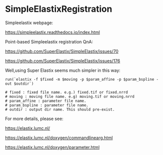 # SimpleElastixRegistration

Simpleelastix webpage:

https://simpleelastix.readthedocs.io/index.html

Point-based Simpleelastix registration QnA:

https://github.com/SuperElastix/SimpleElastix/issues/70

https://github.com/SuperElastix/SimpleElastix/issues/176


Well,using Super Elastix seems much simpler in this way:
```
run(`elastix -f $fixed -m $moving -p $param_affine -p $param_bspline -out $outdir`)

# fixed : fixed file name. e.g.) fixed.tif or fixed.nrrd
# moving : moving file name. e.g) moving.tif or moving.nrrd
# param_affine : parameter file name.
# param_bspline : parameter file name.
# outdir : output dir name. This should pre-exist.
```
For more details, please see:

https://elastix.lumc.nl/

https://elastix.lumc.nl/doxygen/commandlinearg.html

https://elastix.lumc.nl/doxygen/parameter.html



